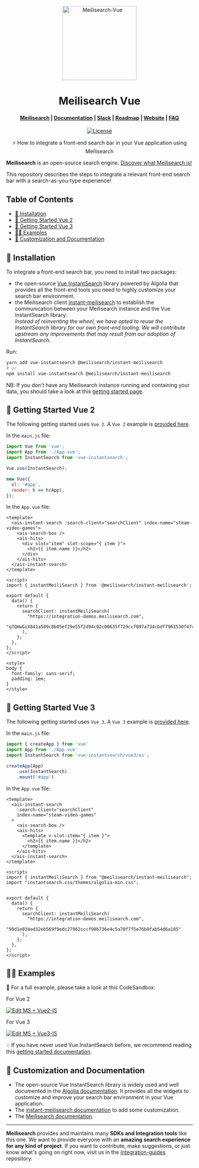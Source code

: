 <p align="center">
  <img src="https://raw.githubusercontent.com/meilisearch/integration-guides/main/assets/logos/meilisearch_vuejs.svg" alt="Meilisearch-Vue" width="200" height="200" />
</p>

<h1 align="center">Meilisearch Vue</h1>

<h4 align="center">
  <a href="https://github.com/meilisearch/meilisearch">Meilisearch</a> |
  <a href="https://docs.meilisearch.com">Documentation</a> |
  <a href="https://slack.meilisearch.com">Slack</a> |
  <a href="https://roadmap.meilisearch.com/tabs/1-under-consideration">Roadmap</a> |
  <a href="https://www.meilisearch.com">Website</a> |
  <a href="https://docs.meilisearch.com/faq">FAQ</a>
</h4>

<p align="center">
  <a href="https://github.com/meilisearch/meilisearch-vue/blob/main/LICENSE"><img src="https://img.shields.io/badge/license-MIT-informational" alt="License"></a>
</p>

<p align="center">⚡ How to integrate a front-end search bar in your Vue application using Meilisearch</p>

**Meilisearch** is an open-source search engine. [Discover what Meilisearch is!](https://github.com/meilisearch/meilisearch)

This repository describes the steps to integrate a relevant front-end search bar with a search-as-you-type experience!


## Table of Contents <!-- omit in toc -->

- [🔧 Installation](#-installation)
- [🤘 Getting Started Vue 2](#-getting-started-vue-2)
- [🤟 Getting Started Vue 3](#-getting-started-vue-3)
- [👩‍🎨 Examples](#-examples)
- [💅 Customization and Documentation](#-customization-and-documentation)


## 🔧 Installation

To integrate a front-end search bar, you need to install two packages:
- the open-source [Vue InstantSearch](https://github.com/algolia/vue-instantsearch/) library powered by Algolia that provides all the front-end tools you need to highly customize your search bar environment.
- the Meilisearch client [instant-meilisearch](https://github.com/meilisearch/instant-meilisearch/) to establish the communication between your Meilisearch instance and the Vue InstantSearch library.<br>
_Instead of reinventing the wheel, we have opted to reuse the InstantSearch library for our own front-end tooling. We will contribute upstream any improvements that may result from our adoption of InstantSearch._

Run:

```bash
yarn add vue-instantsearch @meilisearch/instant-meilisearch
# or
npm install vue-instantsearch @meilisearch/instant-meilisearch
```

NB: If you don't have any Meilisearch instance running and containing your data, you should take a look at this [getting started page](https://docs.meilisearch.com/learn/tutorials/getting_started.html).

## 🤘 Getting Started Vue 2

The following getting started uses `Vue 2`. A `Vue 2` example is [provided here](#-examples).

In the `main.js` file:

```js
import Vue from 'vue';
import App from './App.vue';
import InstantSearch from 'vue-instantsearch';

Vue.use(InstantSearch);

new Vue({
  el: '#app',
  render: h => h(App),
});
```

In the `App.vue` file:

```vue
<template>
  <ais-instant-search :search-client="searchClient" index-name="steam-video-games">
    <ais-search-box />
    <ais-hits>
      <div slot="item" slot-scope="{ item }">
        <h2>{{ item.name }}</h2>
      </div>
    </ais-hits>
  </ais-instant-search>
</template>

<script>
import { instantMeiliSearch } from '@meilisearch/instant-meilisearch';

export default {
  data() {
    return {
      searchClient: instantMeiliSearch(
        "https://integration-demos.meilisearch.com",
        "q7QHwGiX841a509c8b05ef29e55f2d94c02c00635f729ccf097a734cbdf7961530f47c47"
      ),
    };
  },
};
</script>

<style>
body {
  font-family: sans-serif;
  padding: 1em;
}
</style>
```

## 🤟 Getting Started Vue 3

The following getting started uses `Vue 3`. A `Vue 3` example is [provided here](#-examples).

In the `main.js` file:

```js
import { createApp } from 'vue'
import App from './App.vue'
import InstantSearch from 'vue-instantsearch/vue3/es';

createApp(App)
    .use(InstantSearch)
    .mount('#app')
```

In the `App.vue` file:

```vue
<template>
  <ais-instant-search
    :search-client="searchClient"
    index-name="steam-video-games"
  >
    <ais-search-box />
    <ais-hits>
      <template v-slot:item="{ item }">
        <h2>{{ item.name }}</h2>
      </template>
    </ais-hits>
  </ais-instant-search>
</template>

<script>
import { instantMeiliSearch } from "@meilisearch/instant-meilisearch";
import "instantsearch.css/themes/algolia-min.css";


export default {
  data() {
    return {
      searchClient: instantMeiliSearch(
        "https://integration-demos.meilisearch.com",
        "99d1e034ed32eb569f9edc27962cccf90b736e4c5a70f7f5e76b9fab54d6a185"
      ),
    };
  },
};
</script>
```

## 👩‍🎨 Examples

🚀 For a full example, please take a look at this CodeSandbox:

For Vue 2 <br>

[![Edit MS + Vue2-IS](https://codesandbox.io/static/img/play-codesandbox.svg)](https://codesandbox.io/s/ms-vue-is-1d6bi?fontsize=14&hidenavigation=1&theme=dark)

For Vue 3 <br>

[![Edit MS + Vue3-IS](https://codesandbox.io/static/img/play-codesandbox.svg)](https://codesandbox.io/s/ms-vue3-is-0293zk?file=/src/App.vue:0-1)

💡 If you have never used Vue InstantSearch before, we recommend reading this [getting started documentation](https://www.algolia.com/doc/guides/building-search-ui/what-is-instantsearch/vue/).

## 💅 Customization and Documentation

- The open-source Vue InstantSearch library is widely used and well documented in the [Algolia documentation](https://www.algolia.com/doc/api-reference/widgets/vue/). It provides all the widgets to customize and improve your search bar environment in your Vue application.
- The [instant-meilisearch documentation](https://github.com/meilisearch/instant-meilisearch/) to add some customization.
- The [Meilisearch documentation](https://docs.meilisearch.com/).

<hr>

**Meilisearch** provides and maintains many **SDKs and Integration tools** like this one. We want to provide everyone with an **amazing search experience for any kind of project**. If you want to contribute, make suggestions, or just know what's going on right now, visit us in the [integration-guides](https://github.com/meilisearch/integration-guides) repository.
